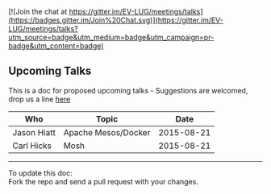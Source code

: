 [![Join the chat at https://gitter.im/EV-LUG/meetings/talks](https://badges.gitter.im/Join%20Chat.svg)](https://gitter.im/EV-LUG/meetings/talks?utm_source=badge&utm_medium=badge&utm_campaign=pr-badge&utm_content=badge)


Upcoming Talks
--------------

This is a doc for proposed upcoming talks - Suggestions are welcomed, drop us a line [here][1] 


| Who               |  Topic                |  Date       |
|-------------------|-----------------------|-------------|
| Jason Hiatt       |  Apache Mesos/Docker  | 2015-08-21  |
| Carl Hicks        |  Mosh                 | 2015-08-21  |



---
To update this doc:  
Fork the repo and send a pull request with your changes.


[1]: https://gitter.im/EV-LUG/meetings/talks

